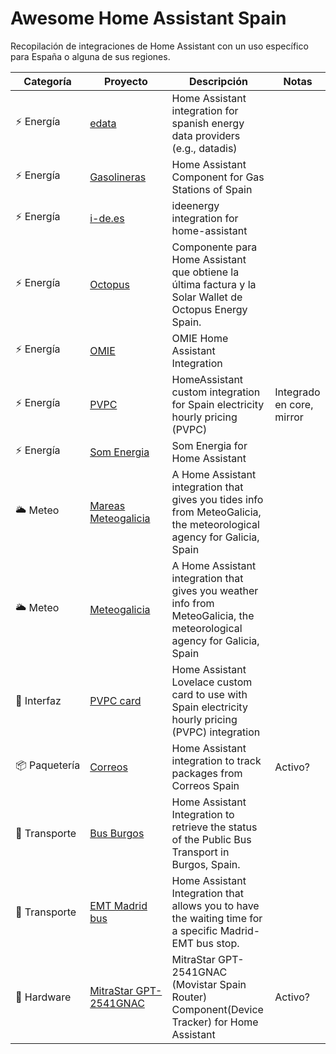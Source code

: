 # Awesome Home Assistant Spain

Recopilación de integraciones de Home Assistant con un uso específico para España o alguna de sus regiones.

| Categoría |Proyecto| Descripción | Notas |
| --- | --- | --- | --- |
| ⚡ Energía    | [edata](https://github.com/uvejota/homeassistant-edata) | Home Assistant integration for spanish energy data providers (e.g., datadis) ||
| ⚡ Energía    | [Gasolineras](https://github.com/MiguelAngelLV/gas_station_spain) | Home Assistant Component for Gas Stations of Spain ||
| ⚡ Energía    | [i-de.es](https://github.com/ldotlopez/ha-ideenergy) | ideenergy integration for home-assistant ||
| ⚡ Energía    | [Octopus](https://github.com/MiguelAngelLV/octopus_spain) | Componente para Home Assistant que obtiene la última factura y la Solar Wallet de Octopus Energy Spain. ||
| ⚡ Energía    | [OMIE](https://github.com/luuuis/hass_omie) | OMIE Home Assistant Integration || 
| ⚡ Energía    | [PVPC](https://github.com/azogue/ha-pvpc-custom) | HomeAssistant custom integration for Spain electricity hourly pricing (PVPC) | Integrado en core, mirror |
| ⚡ Energía    | [Som Energia](https://github.com/hectorespert/som-energia-hass) |  Som Energia for Home Assistant  || 
| 🌥️ Meteo      | [Mareas Meteogalicia](https://github.com/Danieldiazi/homeassistant-meteogalicia_tides) | A Home Assistant integration that gives you tides info from MeteoGalicia, the meteorological agency for Galicia, Spain ||
| 🌥️ Meteo      | [Meteogalicia](https://github.com/Danieldiazi/homeassistant-meteogalicia) | A Home Assistant integration that gives you weather info from MeteoGalicia, the meteorological agency for Galicia, Spain ||
| 🎨 Interfaz   | [PVPC card](https://github.com/danimart1991/pvpc-hourly-pricing-card) | Home Assistant Lovelace custom card to use with Spain electricity hourly pricing (PVPC) integration ||
| 📦 Paquetería | [Correos](https://github.com/rikman122/homeassistant-correos_spain) | Home Assistant integration to track packages from Correos Spain | Activo? |
| 🚌 Transporte | [Bus Burgos](https://github.com/ricveal/ha-bus_burgos) | Home Assistant Integration to retrieve the status of the Public Bus Transport in Burgos, Spain.
| 🚌 Transporte | [EMT Madrid bus](https://github.com/fermartv/emt_madrid) | Home Assistant Integration that allows you to have the waiting time for a specific Madrid-EMT bus stop.
| 🤖 Hardware   | [MitraStar GPT-2541GNAC](https://github.com/joseska/MitraStar_GPT-2541GNAC_HA) | MitraStar GPT-2541GNAC (Movistar Spain Router) Component(Device Tracker) for Home Assistant  | Activo? |
